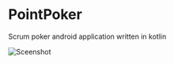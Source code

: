 # PointPoker
Scrum poker android application written in kotlin

![Sceenshot](https://user-images.githubusercontent.com/9587882/27760784-d0eb3d86-5e79-11e7-82fd-729b1530cc79.png)